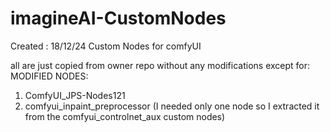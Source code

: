 # imagineAI-CustomNodes
Created : 18/12/24
Custom Nodes for comfyUI

all are just copied from owner repo without any modifications except for:
MODIFIED NODES:
1. ComfyUI_JPS-Nodes121
2. comfyui_inpaint_preprocessor (I needed only one node so I extracted it from the comfyui_controlnet_aux custom nodes)
